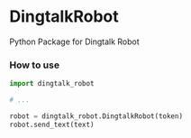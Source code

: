 # DingtalkRobot

Python Package for Dingtalk Robot

### How to use

```python
import dingtalk_robot

# ...

robot = dingtalk_robot.DingtalkRobot(token)
robot.send_text(text)
```
